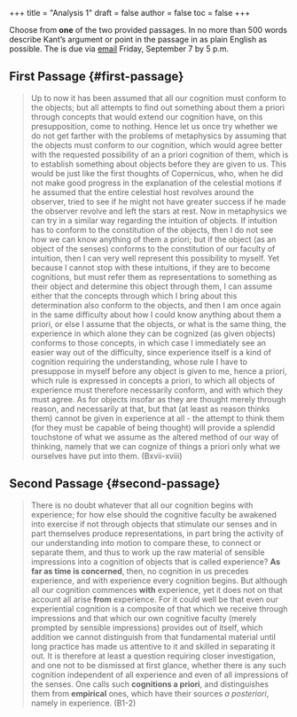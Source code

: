 +++
title = "Analysis 1"
draft = false
author = false
toc = false
+++

Choose from **one** of the two provided passages. In no more than 500 words
describe Kant&rsquo;s argument or point in the passage in as plain English as
possible. The is due via [email](mailto:mclear@unl.edu) Friday, September 7
by 5 p.m.


## First Passage {#first-passage}

> Up to now it has been assumed that all our cognition must conform to the
> objects; but all attempts to find out something about them a priori through
> concepts that would extend our cognition have, on this presupposition, come to
> nothing. Hence let us once try whether we do not get farther with the problems
> of metaphysics by assuming that the objects must conform to our cognition,
> which would agree better with the requested possibility of an a priori
> cognition of them, which is to establish something about objects before they
> are given to us. This would be just like the first thoughts of Copernicus,
> who, when he did not make good progress in the explanation of the celestial
> motions if he assumed that the entire celestial host revolves around the
> observer, tried to see if he might not have greater success if he made the
> observer revolve and left the stars at rest. Now in metaphysics we can try in
> a similar way regarding the intuition of objects. If intuition has to conform
> to the constitution of the objects, then I do not see how we can know anything
> of them a priori; but if the object (as an object of the senses) conforms to
> the constitution of our faculty of intuition, then I can very well represent
> this possibility to myself. Yet because I cannot stop with these intuitions,
> if they are to become cognitions, but must refer them as representations to
> something as their object and determine this object through them, I can assume
> either that the concepts through which I bring about this determination also
> conform to the objects, and then I am once again in the same difficulty about
> how I could know anything about them a priori, or else I assume that the
> objects, or what is the same thing, the experience in which alone they can be
> cognized (as given objects) conforms to those concepts, in which case I
> immediately see an easier way out of the difficulty, since experience itself
> is a kind of cognition requiring the understanding, whose rule I have to
> presuppose in myself before any object is given to me, hence a priori, which
> rule is expressed in concepts a priori, to which all objects of experience
> must therefore necessarily conform, and with which they must agree. As for
> objects insofar as they are thought merely through reason, and necessarily at
> that, but that (at least as reason thinks them) cannot be given in experience
> at all - the attempt to think them (for they must be capable of being thought)
> will provide a splendid touchstone of what we assume as the altered method of
> our way of thinking, namely that we can cognize of things a priori only what
> we ourselves have put into them. (Bxvii-xviii)


## Second Passage {#second-passage}

> There is no doubt whatever that all our cognition begins with experience; for
> how else should the cognitive faculty be awakened into exercise if not through
> objects that stimulate our senses and in part themselves produce
> representations, in part bring the activity of our understanding into motion
> to compare these, to connect or separate them, and thus to work up the raw
> material of sensible impressions into a cognition of objects that is called
> experience? **As far as time is concerned**, then, no cognition in us precedes
> experience, and with experience every cognition begins. But although all our
> cognition commences **with** experience, yet it does not on that account all arise
> **from** experience. For it could well be that even our experiential cognition is
> a composite of that which we receive through impressions and that which our
> own cognitive faculty (merely prompted by sensible impressions) provides out
> of itself, which addition we cannot distinguish from that fundamental material
> until long practice has made us attentive to it and skilled in separating it
> out. It is therefore at least a question requiring closer investigation, and
> one not to be dismissed at first glance, whether there is any such cognition
> independent of all experience and even of all impressions of the senses. One
> calls such **cognitions a priori**, and distinguishes them from **empirical** ones,
> which have their sources _a posteriori_, namely in experience. (B1-2)
